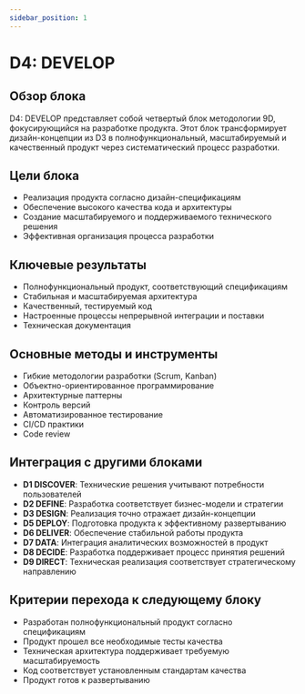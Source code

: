 ```yaml
---
sidebar_position: 1
---
```


# D4: DEVELOP

## Обзор блока

D4: DEVELOP представляет собой четвертый блок методологии 9D, фокусирующийся на разработке продукта. Этот блок трансформирует дизайн-концепции из D3 в полнофункциональный, масштабируемый и качественный продукт через систематический процесс разработки.

## Цели блока

- Реализация продукта согласно дизайн-спецификациям
- Обеспечение высокого качества кода и архитектуры
- Создание масштабируемого и поддерживаемого технического решения
- Эффективная организация процесса разработки

## Ключевые результаты

- Полнофункциональный продукт, соответствующий спецификациям
- Стабильная и масштабируемая архитектура
- Качественный, тестируемый код
- Настроенные процессы непрерывной интеграции и поставки
- Техническая документация

## Основные методы и инструменты

- Гибкие методологии разработки (Scrum, Kanban)
- Объектно-ориентированное программирование
- Архитектурные паттерны
- Контроль версий
- Автоматизированное тестирование
- CI/CD практики
- Code review

## Интеграция с другими блоками

- **D1 DISCOVER**: Технические решения учитывают потребности пользователей
- **D2 DEFINE**: Разработка соответствует бизнес-модели и стратегии
- **D3 DESIGN**: Реализация точно отражает дизайн-концепции
- **D5 DEPLOY**: Подготовка продукта к эффективному развертыванию
- **D6 DELIVER**: Обеспечение стабильной работы продукта
- **D7 DATA**: Интеграция аналитических возможностей в продукт
- **D8 DECIDE**: Разработка поддерживает процесс принятия решений
- **D9 DIRECT**: Техническая реализация соответствует стратегическому направлению

## Критерии перехода к следующему блоку

- Разработан полнофункциональный продукт согласно спецификациям
- Продукт прошел все необходимые тесты качества
- Техническая архитектура поддерживает требуемую масштабируемость
- Код соответствует установленным стандартам качества
- Продукт готов к развертыванию